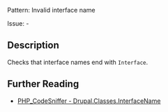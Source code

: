 Pattern: Invalid interface name

Issue: -

## Description

Checks that interface names end with `Interface`.

## Further Reading

* [PHP_CodeSniffer - Drupal.Classes.InterfaceName](https://git.drupalcode.org/project/coder/-/tree/8.3.x/coder_sniffer/Drupal/Sniffs/Classes/InterfaceNameSniff.php)